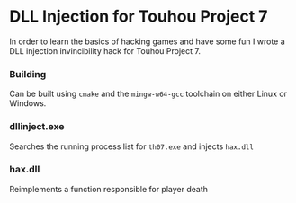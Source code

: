 # DLL Injection for Touhou Project 7

In order to learn the basics of hacking games and have some fun I wrote a DLL injection invincibility hack for Touhou Project 7.

### Building
Can be built using `cmake` and the `mingw-w64-gcc` toolchain on either Linux or Windows.

### dllinject.exe
Searches the running process list for `th07.exe` and injects `hax.dll`

### hax.dll
Reimplements a function responsible for player death
